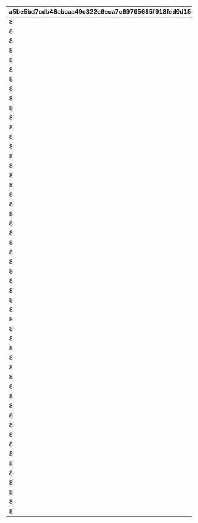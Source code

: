 |a5be5bd7cdb46ebcaa49c322c6eca7c69765685f918fed9d15871a4352bb2fd3|934fee6c3bba5b8b914ac913efc14519568499b0da0ac7ba39b14ca7ea186fb0|ed0dd223a13a462fe122d8394e02e80165487874245e464cc14e510f09384db3|27fc84d826735bb68bbd94f8cce7ba2117434998ec2cc34a52e7e5a6cb735057|eec249714a814424a4c0400ec9e5674ae3def02ff2ac5669d06ddf34c52faa61|c8eb1651f842309e4ef51f182988e6975ba1d2cb4a427d6e8758597ea796d1ca|26a1ea97d41a00889b2561872c12135b80e5b16c57768c7f0af0de1a58fdfe58|ffd0cc37f2f6f1e480ba28e9b739181438e82d59fbb8732bcee6832bdea75644|db367c53970a13db3eb15a8b7d750da3fffe91714ef5e2ce9429ab65b4838112|9fd7ddc9dd45a05690c4811e465ebd1ddd566c172839fc3a7277a920067a31cc|d48ca8fb7999cb1929495a1571db1c1f765316d43de131ec6b4cbd84e751d9e6|a19fa7d5f7c46d68511e3674a8129411841a657f843ed59ded1bcdfa1daa1a2f|16cea7ed84d3e762c60d674b2389d2e272b7dcb3779d75ff6374131d81a7f71e|beffcb1c49d8b31d30b95f055051672af05a83dd1b09b6ca9ba656b0939981b9|fe18328fa5f2767239e6e39e9d30cc43fb38f02be9a2f307e9731180666eb166|1e292a237134dca7aa2889088ecc9ae1822569d7798b17f97a9bdd206ef97bed|a60e429d53a4ba739ea6723a0558f705753bb9e21e993d8ae167138dfbb5750e|63a58d8954ec39d9bd21b982725c87e6f9ff1989efc7fd312996d4c51fc157e4|
| --- | --- | --- | --- | --- | --- | --- | --- | --- | --- | --- | --- | --- | --- | --- | --- | --- | --- |
|8|0|0|0|0|500|0|0|0|91002|0|0|10000|1|1|0|0|0|
|8|0|0|0|0|400|0|0|0|91002|0|0|10000|2|2|0|0|0|
|8|0|0|0|0|300|0|0|0|91002|0|0|10000|3|3|0|0|0|
|8|0|0|0|0|250|0|0|0|91002|0|0|10000|4|4|0|0|0|
|8|0|0|0|0|500|0|0|0|91002|0|0|10001|1|5|0|0|0|
|8|0|0|0|0|400|0|0|0|91002|0|0|10001|2|6|0|0|0|
|8|0|0|0|0|300|0|0|0|91002|0|0|10001|3|7|0|0|0|
|8|0|0|0|0|250|0|0|0|91002|0|0|10001|4|8|0|0|0|
|8|0|0|0|0|500|0|0|0|91002|0|0|10002|1|9|0|0|0|
|8|0|0|0|0|400|0|0|0|91002|0|0|10002|2|10|0|0|0|
|8|0|0|0|0|300|0|0|0|91002|0|0|10002|3|11|0|0|0|
|8|0|0|0|0|250|0|0|0|91002|0|0|10002|4|12|0|0|0|
|8|0|0|0|0|500|0|0|0|91002|0|0|10003|1|13|0|0|0|
|8|0|0|0|0|400|0|0|0|91002|0|0|10003|2|14|0|0|0|
|8|0|0|0|0|300|0|0|0|91002|0|0|10003|3|15|0|0|0|
|8|0|0|0|0|250|0|0|0|91002|0|0|10003|4|16|0|0|0|
|8|0|0|0|0|500|0|0|0|91002|0|0|10004|1|17|0|0|0|
|8|0|0|0|0|400|0|0|0|91002|0|0|10004|2|18|0|0|0|
|8|0|0|0|0|300|0|0|0|91002|0|0|10004|3|19|0|0|0|
|8|0|0|0|0|250|0|0|0|91002|0|0|10004|4|20|0|0|0|
|8|0|0|0|0|500|0|0|0|91002|0|0|10005|1|21|0|0|0|
|8|0|0|0|0|400|0|0|0|91002|0|0|10005|2|22|0|0|0|
|8|0|0|0|0|300|0|0|0|91002|0|0|10005|3|23|0|0|0|
|8|0|0|0|0|250|0|0|0|91002|0|0|10005|4|24|0|0|0|
|8|0|0|0|0|500|0|0|0|91002|0|0|10006|1|25|0|0|0|
|8|0|0|0|0|400|0|0|0|91002|0|0|10006|2|26|0|0|0|
|8|0|0|0|0|300|0|0|0|91002|0|0|10006|3|27|0|0|0|
|8|0|0|0|0|250|0|0|0|91002|0|0|10006|4|28|0|0|0|
|8|0|0|0|0|500|0|0|0|91002|0|0|10007|1|29|0|0|0|
|8|0|0|0|0|400|0|0|0|91002|0|0|10007|2|30|0|0|0|
|8|0|0|0|0|300|0|0|0|91002|0|0|10007|3|31|0|0|0|
|8|0|0|0|0|250|0|0|0|91002|0|0|10007|4|32|0|0|0|
|8|0|0|0|0|500|0|0|0|91002|0|0|10008|1|33|0|0|0|
|8|0|0|0|0|400|0|0|0|91002|0|0|10008|2|34|0|0|0|
|8|0|0|0|0|300|0|0|0|91002|0|0|10008|3|35|0|0|0|
|8|0|0|0|0|250|0|0|0|91002|0|0|10008|4|36|0|0|0|
|8|0|0|0|0|500|0|0|0|91002|0|0|10009|1|37|0|0|0|
|8|0|0|0|0|400|0|0|0|91002|0|0|10009|2|38|0|0|0|
|8|0|0|0|0|300|0|0|0|91002|0|0|10009|3|39|0|0|0|
|8|0|0|0|0|250|0|0|0|91002|0|0|10009|4|40|0|0|0|
|8|0|0|0|0|500|0|0|0|91002|0|0|10010|1|41|0|0|0|
|8|0|0|0|0|400|0|0|0|91002|0|0|10010|2|42|0|0|0|
|8|0|0|0|0|300|0|0|0|91002|0|0|10010|3|43|0|0|0|
|8|0|0|0|0|250|0|0|0|91002|0|0|10010|4|44|0|0|0|
|8|0|0|0|0|500|0|0|0|91002|0|0|10011|1|45|0|0|0|
|8|0|0|0|0|400|0|0|0|91002|0|0|10011|2|46|0|0|0|
|8|0|0|0|0|300|0|0|0|91002|0|0|10011|3|47|0|0|0|
|8|0|0|0|0|250|0|0|0|91002|0|0|10011|4|48|0|0|0|
|8|0|0|0|0|500|0|0|0|91002|0|0|10012|1|49|0|0|0|
|8|0|0|0|0|400|0|0|0|91002|0|0|10012|2|50|0|0|0|
|8|0|0|0|0|300|0|0|0|91002|0|0|10012|3|51|0|0|0|
|8|0|0|0|0|250|0|0|0|91002|0|0|10012|4|52|0|0|0|